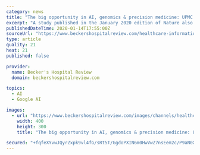 ```yaml
---
category: news
title: "The big opportunity in AI, genomics & precision medicine: UPMC clinical analytics chief Dr. Oscar Marroquin"
excerpt: "A study published in the January 2020 edition of Nature also included a study that showed Google Health and DeepMind's AI technology could identify breast cancer more accurately than six U.S.-based radiologists. Both topics are familiar to Oscar Marroquin, MD, chief clinical analytics officer for UPMC Health Services Division. He believes there ..."
publishedDateTime: 2020-01-14T17:55:00Z
sourceUrl: "https://www.beckershospitalreview.com/healthcare-information-technology/the-big-opportunity-in-ai-genomics-precision-medicine-upmc-clinical-analytics-chief-dr-oscar-marroquin.html"
type: article
quality: 21
heat: 21
published: false

provider:
  name: Becker's Hospital Review
  domain: beckershospitalreview.com

topics:
  - AI
  - Google AI

images:
  - url: "https://www.beckershospitalreview.com/images/channels/healthcare-information-technology/2.jpg"
    width: 400
    height: 300
    title: "The big opportunity in AI, genomics & precision medicine: UPMC clinical analytics chief Dr. Oscar Marroquin"

secured: "+fqfeXYvwJQyrZxpk9vl4fG/sRt5T/GgdoPXIN6m0HwVwZ7nsEem2c/P9aN0XcZ9DNFqNU/gN3Yn94PlQf52gSxtgwd8E6/M5k+73LyjkeuavqETFwY1YH2wFwIdH84umnKjEbdBwvX86+BMTosl5VdeKuECRCJf7k6vQnFFKMY3CuhrHHvpPMqfcTQCyEQ/dSsUKNoGki8Pbz42G5PgDpP2prH0RXl9qrTd3XipEVGFeHvFsE8wq6JVdOT3A/K9gE4kcnXKI1oKVWsTJ4CwR5jJ7+0zXbrr64ROpMCPcYQ=;oprdixFqC+Bxkinrc85plw=="
---
```


